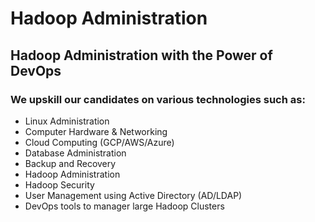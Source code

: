 # Hadoop Administration
## Hadoop Administration with the Power of DevOps

### We upskill our candidates on various technologies such as:
* Linux Administration
* Computer Hardware & Networking
* Cloud Computing (GCP/AWS/Azure)
* Database Administration
* Backup and Recovery
* Hadoop Administration
* Hadoop Security
* User Management using Active Directory (AD/LDAP)
* DevOps tools to manager large Hadoop Clusters
